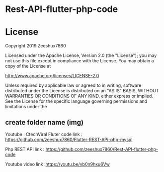# Rest-API-flutter-php-code

 # License
Copyright 2019 Zeeshux7860

Licensed under the Apache License, Version 2.0 (the "License");
you may not use this file except in compliance with the License.
You may obtain a copy of the License at

   http://www.apache.org/licenses/LICENSE-2.0

Unless required by applicable law or agreed to in writing, software
distributed under the License is distributed on an "AS IS" BASIS,
WITHOUT WARRANTIES OR CONDITIONS OF ANY KIND, either express or implied.
See the License for the specific language governing permissions and
limitations under the 
 
## create folder name (img) 



Youtube : CtechViral
Fluter code link : https://github.com/zeeshux7860/Flutter-REST-APi-php-mysql

Php REST API link :  https://github.com/zeeshux7860/Rest-API-flutter-php-code

Youtube video link :https://youtu.be/vb0n9hxu6Vw
 
